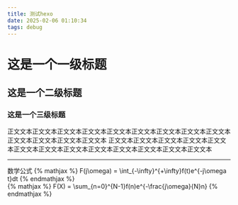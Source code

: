 ```yaml
---
title: 测试hexo
date: 2025-02-06 01:10:34
tags: debug
---
```


# 这是一个一级标题
## 这是一个二级标题
### 这是一个三级标题



正文文本正文文本正文文本正文文本正文文本正文文本正文文本正文文本正文文本正文文本正文文本正文文本正文文本
正文文本正文文本正文文本正文文本正文文本正文文本正文文本正文文本正文文本正文文本正文文本正文文本正文文本

-----------
数学公式
{% mathjax %}
F(j\omega) = \int_{-\infty}^{+\infty}f(t)e^{-j\omega t}dt
{% endmathjax %}
<br>
{% mathjax %}
F(X) = \sum_{n=0}^{N-1}f(n)e^{-\frac{j\omega}{N}n}
{% endmathjax %}